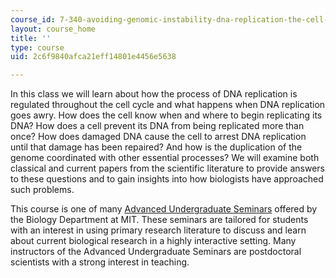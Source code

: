 ```yaml
---
course_id: 7-340-avoiding-genomic-instability-dna-replication-the-cell-cycle-and-cancer-fall-2006
layout: course_home
title: ''
type: course
uid: 2c6f9840afca21eff14801e4456e5638

---
```

In this class we will learn about how the process of DNA replication is regulated throughout the cell cycle and what happens when DNA replication goes awry. How does the cell know when and where to begin replicating its DNA? How does a cell prevent its DNA from being replicated more than once? How does damaged DNA cause the cell to arrest DNA replication until that damage has been repaired? And how is the duplication of the genome coordinated with other essential processes? We will examine both classical and current papers from the scientific literature to provide answers to these questions and to gain insights into how biologists have approached such problems.

This course is one of many [Advanced Undergraduate Seminars](https://biology.mit.edu/undergraduate/course_listings/advanced_undergraduate_seminars) offered by the Biology Department at MIT. These seminars are tailored for students with an interest in using primary research literature to discuss and learn about current biological research in a highly interactive setting. Many instructors of the Advanced Undergraduate Seminars are postdoctoral scientists with a strong interest in teaching.
